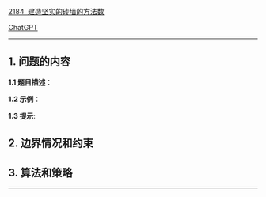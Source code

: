 [2184. 建造坚实的砖墙的方法数](https://leetcode.cn/problems/number-of-ways-to-build-sturdy-brick-wall)

[ChatGPT](https://chat.openai.com/g/g-GsMNEr76r-c-master)

---

## 1. 问题的内容
**1.1 题目描述**：

**1.2 示例**：

**1.3 提示**:

## 2. 边界情况和约束


## 3. 算法和策略

---
